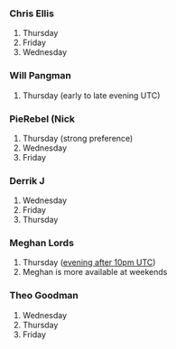 

### Chris Ellis
1. Thursday
2. Friday
3. Wednesday

### Will Pangman
1. Thursday (early to late evening UTC)

###  PieRebel (Nick
1. Thursday (strong preference)
2. Wednesday
3. Friday

### Derrik J
1. Wednesday
2. Friday
3. Thursday

### Meghan Lords
1. Thursday ([evening after 10pm UTC](http://www.worldtimebuddy.com/utc-to-cst-converter?qm=1&lid=0,6,2643743&h=0&date=2014-8-1&sln=22-23))
2. Meghan is more available at weekends

### Theo Goodman
1.  Wednesday
1. Thursday
1. Friday


